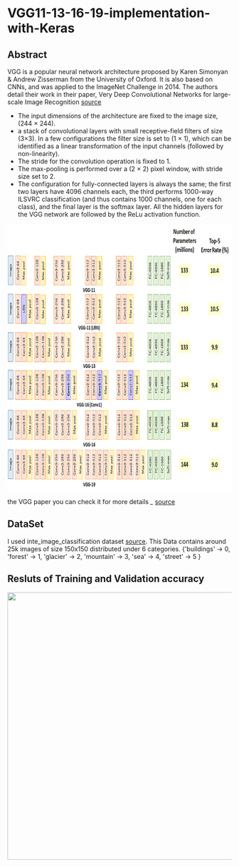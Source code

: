 # VGG11-13-16-19-implementation-with-Keras

## Abstract
VGG is a popular neural network architecture proposed by Karen Simonyan & Andrew Zisserman from the University of Oxford. It is also based on CNNs, and was applied to the ImageNet Challenge in 2014. The authors detail their work in their paper, Very Deep Convolutional Networks for large-scale Image Recognition [source](https://arxiv.org/pdf/1409.1556.pdf) 
* The input dimensions of the architecture are fixed to the image size, (244 × 244).
* a stack of convolutional layers with small receptive-field filters of size (3×3). In a few configurations the filter size is set to (1 × 1), which can be identified as a linear transformation of the input channels (followed by non-linearity).
* The stride for the convolution operation is fixed to 1.
* The max-pooling is performed over a (2 × 2) pixel window, with stride size set to 2.
* The configuration for fully-connected layers is always the same; the first two layers have 4096 channels each, the third performs 1000-way ILSVRC classification (and thus contains 1000 channels, one for each class), and the final layer is the softmax layer. All the hidden layers for the VGG network are followed by the ReLu activation function.

<center>
<img src="vgg all.png" align="center" width="800" height="600"/>
</center>

the VGG paper you can check it for more details *_* [source](https://arxiv.org/pdf/1409.1556.pdf)
## DataSet
I used inte_image_classification dataset [source](https://www.kaggle.com/puneet6060/intel-image-classification).
This Data contains around 25k images of size 150x150 distributed under 6 categories.
{'buildings' -> 0,
'forest' -> 1,
'glacier' -> 2,
'mountain' -> 3,
'sea' -> 4,
'street' -> 5 }
## Resluts of Training and Validation accuracy
<center>
<img src="results.png" align="center" width="600" height="600"/>
</center>
